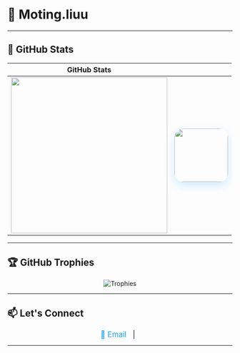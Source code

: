 # 🌱 Moting.liuu

---

## 🌟 GitHub Stats

| GitHub Stats |  |
|--------------|-----------|
| <img src="https://github-readme-stats.vercel.app/api?username=MotingLiuu&show_icons=true&count_private=true&theme=tokyonight" width="350"/> | <img src="https://github.com/MotingLiuu/MotingLiuu/blob/main/imgs/miku.gif1.gif" width="120" style="border-radius:20px; box-shadow:0 8px 20px rgba(100, 200, 255, 0.3);"/> |



---

## 🏆 GitHub Trophies

<p align="center">
  <img src="https://github-profile-trophy.vercel.app/?username=MotingLiuu&theme=tokyonight&no-frame=true&margin-w=15&columns=3&rows=2" alt="Trophies" />
</p>

---

## 📫 Let's Connect

<div align="center" style="font-size: 1.2em;">
  <a href="mailto:moting.liuu@gmail.com" style="text-decoration: none; color: #1da1f2;">
    📧 Email
  </a> &nbsp;&nbsp;|&nbsp;&nbsp;
</div>

---

<p align="center" style="font-size: 0.9em; color: #6c757d;">
  
</p>
